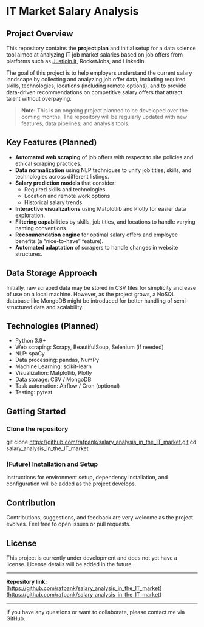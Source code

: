 # IT Market Salary Analysis

## Project Overview

This repository contains the **project plan** and initial setup for a data science tool aimed at analyzing IT job market salaries based on job offers from platforms such as [Justjoin.it](https://justjoin.it), RocketJobs, and LinkedIn. 

The goal of this project is to help employers understand the current salary landscape by collecting and analyzing job offer data, including required skills, technologies, locations (including remote options), and to provide data-driven recommendations on competitive salary offers that attract talent without overpaying.

> **Note:** This is an ongoing project planned to be developed over the coming months. The repository will be regularly updated with new features, data pipelines, and analysis tools.

## Key Features (Planned)

- **Automated web scraping** of job offers with respect to site policies and ethical scraping practices.
- **Data normalization** using NLP techniques to unify job titles, skills, and technologies across different listings.
- **Salary prediction models** that consider:
  - Required skills and technologies
  - Location and remote work options
  - Historical salary trends
- **Interactive visualizations** using Matplotlib and Plotly for easier data exploration.
- **Filtering capabilities** by skills, job titles, and locations to handle varying naming conventions.
- **Recommendation engine** for optimal salary offers and employee benefits (a “nice-to-have” feature).
- **Automated adaptation** of scrapers to handle changes in website structures.

## Data Storage Approach

Initially, raw scraped data may be stored in CSV files for simplicity and ease of use on a local machine. However, as the project grows, a NoSQL database like MongoDB might be introduced for better handling of semi-structured data and scalability.

## Technologies (Planned)

- Python 3.9+
- Web scraping: Scrapy, BeautifulSoup, Selenium (if needed)
- NLP: spaCy
- Data processing: pandas, NumPy
- Machine Learning: scikit-learn
- Visualization: Matplotlib, Plotly
- Data storage: CSV / MongoDB
- Task automation: Airflow / Cron (optional)
- Testing: pytest

## Getting Started

### Clone the repository

git clone https://github.com/rafpank/salary_analysis_in_the_IT_market.git
cd salary_analysis_in_the_IT_market


### (Future) Installation and Setup

Instructions for environment setup, dependency installation, and configuration will be added as the project develops.

## Contribution

Contributions, suggestions, and feedback are very welcome as the project evolves. Feel free to open issues or pull requests.

## License

This project is currently under development and does not yet have a license. License details will be added in the future.

---

**Repository link:** [https://github.com/rafpank/salary_analysis_in_the_IT_market](https://github.com/rafpank/salary_analysis_in_the_IT_market)

---

If you have any questions or want to collaborate, please contact me via GitHub.

